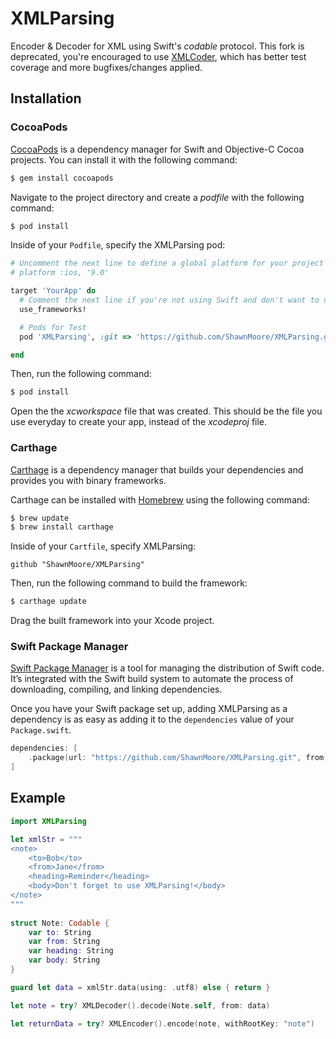 # XMLParsing
Encoder &amp; Decoder for XML using Swift's _codable_ protocol. This fork is deprecated, you're encouraged to use [XMLCoder](https://github.com/MaxDesiatov/XMLCoder), which has better test coverage and more bugfixes/changes applied.

## Installation

### CocoaPods

[CocoaPods](https://cocoapods.org) is a dependency manager for Swift and Objective-C Cocoa projects. You can install it with the following command:

```bash
$ gem install cocoapods
```

Navigate to the project directory and create a _podfile_ with the following command:

```bash
$ pod install
```

Inside of your `Podfile`, specify the XMLParsing pod:

```ruby
# Uncomment the next line to define a global platform for your project
# platform :ios, '9.0'

target 'YourApp' do
  # Comment the next line if you're not using Swift and don't want to use dynamic frameworks
  use_frameworks!

  # Pods for Test
  pod 'XMLParsing', :git => 'https://github.com/ShawnMoore/XMLParsing.git'

end
```

Then, run the following command:

```bash
$ pod install
```

Open the the _xcworkspace_ file that was created. This should be the file you use everyday to create your app, instead of the _xcodeproj_ file.

### Carthage

[Carthage](https://github.com/Carthage/Carthage) is a dependency manager that builds your dependencies and provides you with binary frameworks.

Carthage can be installed with [Homebrew](https://brew.sh/) using the following command:

```bash
$ brew update
$ brew install carthage
```

Inside of your `Cartfile`, specify XMLParsing:

```ogdl
github "ShawnMoore/XMLParsing"
```

Then, run the following command to build the framework:

```bash
$ carthage update
```

Drag the built framework into your Xcode project.

### Swift Package Manager

[Swift Package Manager](https://swift.org/package-manager/) is a tool for managing the distribution of Swift code. It’s integrated with the Swift build system to automate the process of downloading, compiling, and linking dependencies.

Once you have your Swift package set up, adding XMLParsing as a dependency is as easy as adding it to the `dependencies` value of your `Package.swift`.

```swift
dependencies: [
    .package(url: "https://github.com/ShawnMoore/XMLParsing.git", from: "0.0.3")
]
```

## Example

```swift
import XMLParsing

let xmlStr = """
<note>
    <to>Bob</to>
    <from>Jane</from>
    <heading>Reminder</heading>
    <body>Don't forget to use XMLParsing!</body>
</note>
"""
    
struct Note: Codable {
    var to: String
    var from: String
    var heading: String
    var body: String
}

guard let data = xmlStr.data(using: .utf8) else { return }

let note = try? XMLDecoder().decode(Note.self, from: data)

let returnData = try? XMLEncoder().encode(note, withRootKey: "note")
```
